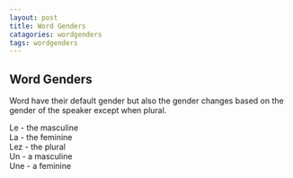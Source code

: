 ```yaml
---
layout: post
title: Word Genders
catagories: wordgenders
tags: wordgenders
---
```


## Word Genders
Word have their default gender but also the gender changes based on the gender of the speaker except when plural.

Le - the masculine<br />
La - the feminine<br />
Lez - the plural<br />
Un - a masculine<br />
Une - a feminine<br />
